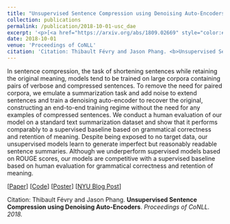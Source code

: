 ```yaml
---
title: "Unsupervised Sentence Compression using Denoising Auto-Encoders"
collection: publications
permalink: /publication/2018-10-01-usc_dae
excerpt: '<p>[<a href="https://arxiv.org/abs/1809.02669" style="color:#51ADC8;">Paper</a>] [<a href="https://github.com/zphang/usc_dae/" style="color:#51ADC8;">Code</a>] [<a href="files/poster_dae.pdf" style="color:#51ADC8;">Poster</a>] [<a href="https://medium.com/@NYUDataScience/unsupervised-sentence-compression-using-denoising-auto-encoders-6c979abd9d4f" style="color:#51ADC8;">NYU Blog Post</a>]<br />Citation: Thibault Févry and Jason Phang. <b>Unsupervised Sentence Compression using Denoising Auto-Encoders</b>. <i>Proceedings of CoNLL. 2018.</i></p>'
date: 2018-10-01
venue: 'Proceedings of CoNLL'
citation: 'Citation: Thibault Févry and Jason Phang. <b>Unsupervised Sentence Compression using Denoising Auto-Encoders</b>. <i>Proceedings of CoNLL. 2018.</i>'
---
```


In sentence compression, the task of shortening sentences while retaining the original meaning, models tend to be trained on large corpora containing pairs of verbose and compressed sentences. To remove the need for paired corpora, we emulate a summarization task and add noise to extend sentences and train a denoising auto-encoder to recover the original, constructing an end-to-end training regime without the need for any examples of compressed sentences. We conduct a human evaluation of our model on a standard text summarization dataset and show that it performs comparably to a supervised baseline based on grammatical correctness and retention of meaning. Despite being exposed to no target data, our unsupervised models learn to generate imperfect but reasonably readable sentence summaries. Although we underperform supervised models based on ROUGE scores, our models are competitive with a supervised baseline based on human evaluation for grammatical correctness and retention of meaning.

[<a href="https://arxiv.org/abs/1809.02669">Paper</a>]
[<a href="https://github.com/zphang/usc_dae/">Code</a>]
[<a href="files/poster_dae.pdf">Poster</a>]
[<a href="https://medium.com/@NYUDataScience/unsupervised-sentence-compression-using-denoising-auto-encoders-6c979abd9d4f">NYU Blog Post</a>]

Citation: Thibault Févry and Jason Phang. <b>Unsupervised Sentence Compression using Denoising Auto-Encoders</b>. <i>Proceedings of CoNLL. 2018.</i> 